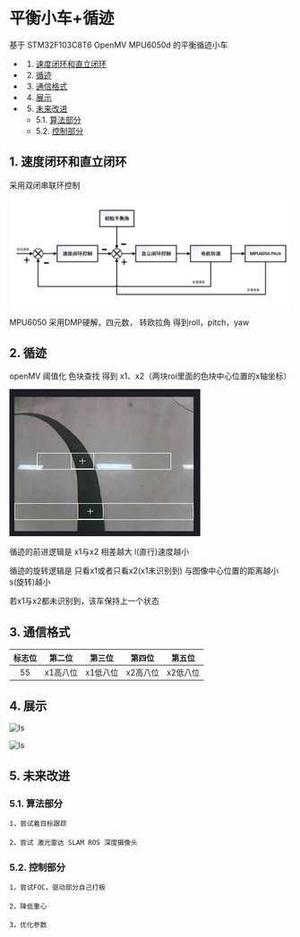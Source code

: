 # 平衡小车+循迹

基于 STM32F103C8T6 OpenMV MPU6050d 的平衡循迹小车

<!-- vscode-markdown-toc -->
* 1. [速度闭环和直立闭环](#)
* 2. [循迹](#-1)
* 3. [通信格式](#-1)
* 4. [展示](#-1)
* 5. [未来改进](#-1)
	* 5.1. [算法部分](#-1)
	* 5.2. [控制部分](#-1)

<!-- vscode-markdown-toc-config
	numbering=true
	autoSave=true
	/vscode-markdown-toc-config -->
<!-- /vscode-markdown-toc -->

##  1. <a name=''></a>速度闭环和直立闭环

采用双闭串联环控制

![ls](./Image/ControlSystem.png)

MPU6050 采用DMP硬解，四元数， 转欧拉角 得到roll，pitch，yaw

##  2. <a name='-1'></a>循迹

openMV 阈值化 色块查找 得到 x1、x2（两块roi里面的色块中心位置的x轴坐标）

![ls](./Image/Tracking.png)

循迹的前进逻辑是 x1与x2 相差越大 l(直行)速度越小

循迹的旋转逻辑是 只看x1或者只看x2(x1未识别到) 与图像中心位置的距离越小 s(旋转)越小

若x1与x2都未识别到，该车保持上一个状态

##  3. <a name='-1'></a>通信格式

标志位|第二位|第三位|第四位|第五位|
:-:|:-:|:-:|:-:|:-:
55|x1高八位|x1低八位|x2高八位|x2低八位

##  4. <a name='-1'></a>展示

![ls](./Image/EquilibriumAndTrackingCar.gif)

![ls](./Image/EquilibriumAndTrackingCar1.gif)

##  5. <a name='-1'></a>未来改进

###  5.1. <a name='-1'></a>算法部分

```bash
1，尝试着目标跟踪

2，尝试 激光雷达 SLAM ROS 深度摄像头
```

###  5.2. <a name='-1'></a>控制部分

```bash
1，尝试FOC，驱动部分自己打板

2，降低重心

3，优化参数

```
